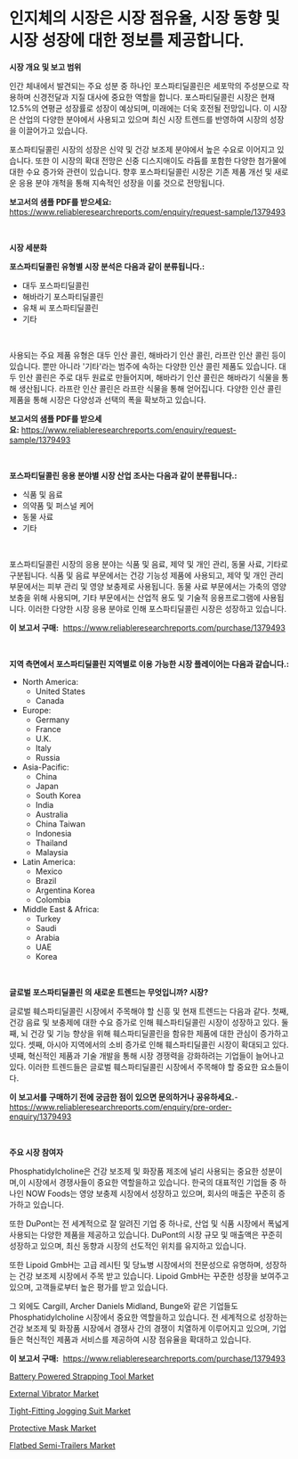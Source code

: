 <p><h1> 인지체의 시장은 시장 점유율, 시장 동향 및 시장 성장에 대한 정보를 제공합니다.</h1></p><p><strong>시장 개요 및 보고 범위</strong></p>
<p><p>인간 체내에서 발견되는 주요 성분 중 하나인 포스파티딜콜린은 세포막의 주성분으로 작용하며 신경전달과 지질 대사에 중요한 역할을 합니다. 포스파티딜콜린 시장은 현재 12.5%의 연평균 성장률로 성장이 예상되며, 미래에는 더욱 호전될 전망입니다. 이 시장은 산업의 다양한 분야에서 사용되고 있으며 최신 시장 트렌드를 반영하여 시장의 성장을 이끌어가고 있습니다. </p><p>포스파티딜콜린 시장의 성장은 신약 및 건강 보조제 분야에서 높은 수요로 이어지고 있습니다. 또한 이 시장의 확대 전망은 신중 디스지애이도 라듐를 포함한 다양한 첨가물에 대한 수요 증가와 관련이 있습니다. 향후 포스파티딜콜린 시장은 기존 제품 개선 및 새로운 응용 분야 개척을 통해 지속적인 성장을 이룰 것으로 전망됩니다.</p></p>
<p><strong>보고서의 샘플 PDF를 받으세요:</strong> <a href="https://www.reliableresearchreports.com/enquiry/request-sample/1379493">https://www.reliableresearchreports.com/enquiry/request-sample/1379493</a></p>
<p>&nbsp;</p>
<p><strong>시장 세분화</strong></p>
<p><strong>포스파티딜콜린 유형별 시장 분석은 다음과 같이 분류됩니다.:</strong></p>
<p><ul><li>대두 포스파티딜콜린</li><li>해바라기 포스파티딜콜린</li><li>유채 씨 포스파티딜콜린</li><li>기타</li></ul></p>
<p>&nbsp;</p>
<p><p>사용되는 주요 제품 유형은 대두 인산 콜린, 해바라기 인산 콜린, 라프란 인산 콜린 등이 있습니다. 뿐만 아니라 '기타'라는 범주에 속하는 다양한 인산 콜린 제품도 있습니다. 대두 인산 콜린은 주로 대두 원료로 만들어지며, 해바라기 인산 콜린은 해바라기 식물을 통해 생산됩니다. 라프란 인산 콜린은 라프란 식물을 통해 얻어집니다. 다양한 인산 콜린 제품을 통해 시장은 다양성과 선택의 폭을 확보하고 있습니다.</p></p>
<p><strong>보고서의 샘플 PDF를 받으세요:</strong>&nbsp;<a href="https://www.reliableresearchreports.com/enquiry/request-sample/1379493">https://www.reliableresearchreports.com/enquiry/request-sample/1379493</a></p>
<p>&nbsp;</p>
<p><strong> 포스파티딜콜린 응용 분야별 시장 산업 조사는 다음과 같이 분류됩니다.:</strong></p>
<p><ul><li>식품 및 음료</li><li>의약품 및 퍼스널 케어</li><li>동물 사료</li><li>기타</li></ul></p>
<p>&nbsp;</p>
<p><p>포스파티딜콜린 시장의 응용 분야는 식품 및 음료, 제약 및 개인 관리, 동물 사료, 기타로 구분됩니다. 식품 및 음료 부문에서는 건강 기능성 제품에 사용되고, 제약 및 개인 관리 부문에서는 피부 관리 및 영양 보충제로 사용됩니다. 동물 사료 부문에서는 가축의 영양 보충을 위해 사용되며, 기타 부문에서는 산업적 용도 및 기술적 응용프로그램에 사용됩니다. 이러한 다양한 시장 응용 분야로 인해 포스파티딜콜린 시장은 성장하고 있습니다.</p></p>
<p><strong>이 보고서 구매:</strong>&nbsp; <a href="https://www.reliableresearchreports.com/purchase/1379493">https://www.reliableresearchreports.com/purchase/1379493</a></p>
<p>&nbsp;</p>
<p><strong>지역 측면에서 포스파티딜콜린 지역별로 이용 가능한 시장 플레이어는 다음과 같습니다.:</strong></p>
<p><ul>
    <li>
        North America:
        <ul>
            <li>United States</li>
            <li>Canada</li>
        </ul>
    </li>
    <li>
        Europe:
        <ul>
            <li>Germany</li>
            <li>France</li>
            <li>U.K.</li>
            <li>Italy</li>
            <li>Russia</li>
        </ul>
    </li>
    <li>
        Asia-Pacific:
        <ul>
            <li>China</li>
            <li>Japan</li>
            <li>South Korea</li>
            <li>India</li>
            <li>Australia</li>
            <li>China Taiwan</li>
            <li>Indonesia</li>
            <li>Thailand</li>
            <li>Malaysia</li>
        </ul>
    </li>
    <li>
        Latin America:
        <ul>
            <li>Mexico</li>
            <li>Brazil</li>
            <li>Argentina Korea</li>
            <li>Colombia</li>
        </ul>
    </li>
    <li>
        Middle East & Africa:
        <ul>
            <li>Turkey</li>
            <li>Saudi</li>
            <li>Arabia</li>
            <li>UAE</li>
            <li>Korea</li>
        </ul>
    </li>
    </ul></p>
<p>&nbsp;</p>
<p><strong>글로벌 포스파티딜콜린 의 새로운 트렌드는 무엇입니까? 시장?</strong></p>
<p><p>글로벌 훼스파티딜콜린 시장에서 주목해야 할 신흥 및 현재 트렌드는 다음과 같다. 첫째, 건강 음료 및 보충제에 대한 수요 증가로 인해 훼스파티딜콜린 시장이 성장하고 있다. 둘째, 뇌 건강 및 기능 향상을 위해 훼스파티딜콜린을 함유한 제품에 대한 관심이 증가하고 있다. 셋째, 아시아 지역에서의 소비 증가로 인해 훼스파티딜콜린 시장이 확대되고 있다. 넷째, 혁신적인 제품과 기술 개발을 통해 시장 경쟁력을 강화하려는 기업들이 늘어나고 있다. 이러한 트렌드들은 글로벌 훼스파티딜콜린 시장에서 주목해야 할 중요한 요소들이다.</p></p>
<p><strong>이 보고서를 구매하기 전에 궁금한 점이 있으면 문의하거나 공유하세요.</strong>- <a href="https://www.reliableresearchreports.com/enquiry/pre-order-enquiry/1379493">https://www.reliableresearchreports.com/enquiry/pre-order-enquiry/1379493</a></p>
<p>&nbsp;</p>
<p><strong>주요 시장 참여자</strong></p>
<p><p>Phosphatidylcholine은 건강 보조제 및 화장품 제조에 널리 사용되는 중요한 성분이며,이 시장에서 경쟁사들이 중요한 역할을하고 있습니다. 한국의 대표적인 기업들 중 하나인 NOW Foods는 영양 보충제 시장에서 성장하고 있으며, 회사의 매출은 꾸준히 증가하고 있습니다. </p><p>또한 DuPont는 전 세계적으로 잘 알려진 기업 중 하나로, 산업 및 식품 시장에서 폭넓게 사용되는 다양한 제품을 제공하고 있습니다. DuPont의 시장 규모 및 매출액은 꾸준히 성장하고 있으며, 최신 동향과 시장의 선도적인 위치를 유지하고 있습니다.</p><p>또한 Lipoid GmbH는 고급 레시틴 및 당뇨병 시장에서의 전문성으로 유명하며, 성장하는 건강 보조제 시장에서 주목 받고 있습니다. Lipoid GmbH는 꾸준한 성장을 보여주고 있으며, 고객들로부터 높은 평가를 받고 있습니다.</p><p>그 외에도 Cargill, Archer Daniels Midland, Bunge와 같은 기업들도 Phosphatidylcholine 시장에서 중요한 역할을하고 있습니다. 전 세계적으로 성장하는 건강 보조제 및 화장품 시장에서 경쟁사 간의 경쟁이 치열하게 이루어지고 있으며, 기업들은 혁신적인 제품과 서비스를 제공하여 시장 점유율을 확대하고 있습니다.</p></p>
<p><strong>이 보고서 구매:</strong>&nbsp;&nbsp;<a href="https://www.reliableresearchreports.com/purchase/1379493">https://www.reliableresearchreports.com/purchase/1379493</a></p>
<p><p><a href="https://picayune-night-cbd.notion.site/Battery-Powered-Strapping-Tool-Market-Analysis-Examines-its-Scope-on-Growth-Opportunities-and-Forec-e04b97e4b6b8494587320ddb9387a014">Battery Powered Strapping Tool Market</a></p><p><a href="https://valiant-lunge-8fe.notion.site/Global-External-Vibrator-Market-Size-and-Market-Trends-Insights-and-Projections-from-2024-to-2031-2e9802b551934b3786a8f4493bd35ad5">External Vibrator Market</a></p><p><a href="https://view.publitas.com/reportprime-1/tight-fitting-jogging-suit-market-size-market-trends-and-growth-outlook-forecasted-for-period-from-2024-to-2031/">Tight-Fitting Jogging Suit Market</a></p><p><a href="https://github.com/provorikovar/Market-Research-Report-List-3/blob/main/protective-mask-market.md">Protective Mask Market</a></p><p><a href="https://view.publitas.com/reportprime-1/flatbed-semi-trailers-market-size-share-trends-analysis-report-by-material-by-type-by-end-user-by-region-and-segment-forecasts-2024-2031/">Flatbed Semi-Trailers Market</a></p></p>
